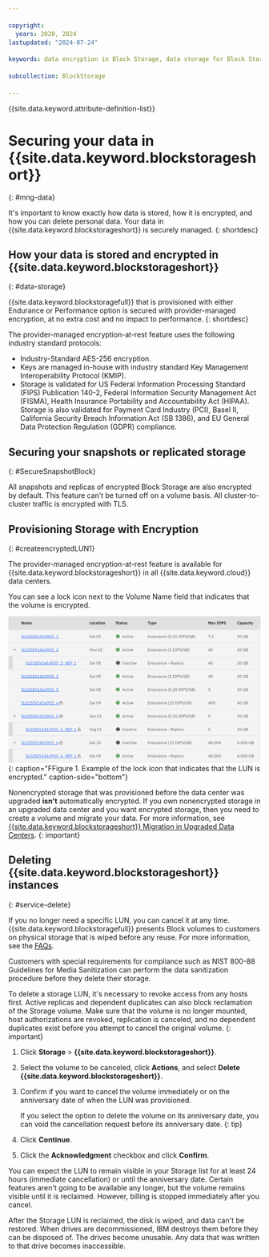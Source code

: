 ```yaml
---

copyright:
  years: 2020, 2024
lastupdated: "2024-07-24"

keywords: data encryption in Block Storage, data storage for Block Storage, bring your own keys for Block Storage, BYOK for Block Storage, key management for Block Storage, key encryption for Block Storage, personal data in Block Storage, data deletion for Block Storage, data in Block Storage, data security in Block Storage

subcollection: BlockStorage

---
```


{{site.data.keyword.attribute-definition-list}}

# Securing your data in {{site.data.keyword.blockstorageshort}}
{: #mng-data}

It's important to know exactly how data is stored, how it is encrypted, and how you can delete personal data. Your data in {{site.data.keyword.blockstorageshort}} is securely managed.
{: shortdesc}

## How your data is stored and encrypted in {{site.data.keyword.blockstorageshort}}
{: #data-storage}

{{site.data.keyword.blockstoragefull}} that is provisioned with either Endurance or Performance option is secured with provider-managed encryption, at no extra cost and no impact to performance.
{: shortdesc}

The provider-managed encryption-at-rest feature uses the following industry standard protocols:

* Industry-Standard AES-256 encryption.
* Keys are managed in-house with industry standard Key Management Interoperability Protocol (KMIP).
* Storage is validated for US Federal Information Processing Standard (FIPS) Publication 140-2, Federal Information Security Management Act (FISMA), Health Insurance Portability and Accountability Act (HIPAA). Storage is also validated for Payment Card Industry (PCI), Basel II, California Security Breach Information Act (SB 1386), and EU General Data Protection Regulation (GDPR) compliance.

## Securing your snapshots or replicated storage
{: #SecureSnapshotBlock}

All snapshots and replicas of encrypted Block Storage are also encrypted by default. This feature can’t be turned off on a volume basis. All cluster-to-cluster traffic is encrypted with TLS.

## Provisioning Storage with Encryption
{: #createencryptedLUN1}

The provider-managed encryption-at-rest feature is available for {{site.data.keyword.blockstorageshort}} in all 
{{site.data.keyword.cloud}} data centers.

You can see a lock icon next to the Volume Name field that indicates that the volume is encrypted.

![Figure 1. Example of the lock icon that indicates that the LUN is encrypted.](/images/encryptedstorage.svg){: caption="FFigure 1. Example of the lock icon that indicates that the LUN is encrypted." caption-side="bottom"}

Nonencrypted storage that was provisioned before the data center was upgraded **isn't** automatically encrypted. If you own nonencrypted storage in an upgraded data center and you want encrypted storage, then you need to create a volume and migrate your data. For more information, see [{{site.data.keyword.blockstorageshort}} Migration in Upgraded Data Centers](/docs/BlockStorage?topic=BlockStorage-migratestorage).
{: important}

## Deleting {{site.data.keyword.blockstorageshort}} instances
{: #service-delete}

If you no longer need a specific LUN, you can cancel it at any time. {{site.data.keyword.blockstoragefull}} presents Block volumes to customers on physical storage that is wiped before any reuse. For more information, see the [FAQs](/docs/BlockStorage?topic=BlockStorage-block-storage-faqs#deleted).

Customers with special requirements for compliance such as NIST 800-88 Guidelines for Media Sanitization can perform the data sanitization procedure before they delete their storage.

To delete a storage LUN, it's necessary to revoke access from any hosts first. Active replicas and dependent duplicates can also block reclamation of the Storage volume. Make sure that the volume is no longer mounted, host authorizations are revoked, replication is canceled, and no dependent duplicates exist before you attempt to cancel the original volume.
{: important}

1. Click **Storage** > **{{site.data.keyword.blockstorageshort}}**.
2. Select the volume to be canceled, click **Actions**, and select **Delete {{site.data.keyword.blockstorageshort}}**.
3. Confirm if you want to cancel the volume immediately or on the anniversary date of when the LUN was provisioned.

   If you select the option to delete the volume on its anniversary date, you can void the cancellation request before its anniversary date.
   {: tip}

4. Click **Continue**.
5. Click the **Acknowledgment** checkbox and click **Confirm**.

You can expect the LUN to remain visible in your Storage list for at least 24 hours (immediate cancellation) or until the anniversary date. Certain features aren't going to be available any longer, but the volume remains visible until it is reclaimed. However, billing is stopped immediately after you cancel.

After the Storage LUN is reclaimed, the disk is wiped, and data can't be restored. When drives are decommissioned, IBM destroys them before they can be disposed of. The drives become unusable. Any data that was written to that drive becomes inaccessible.
